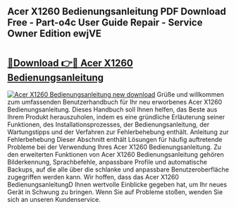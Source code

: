 ## Acer X1260 Bedienungsanleitung PDF Download Free - Part-o4c User Guide Repair - Service Owner Edition ewjVE

# <h2><a href="http://df54pg.blite.top/?on=Acer+X1260+Bedienungsanleitung">🔗Download 👉🔴 Acer X1260 Bedienungsanleitung</a></h2>

[![Acer X1260 Bedienungsanleitung new download](https://i.imgur.com/lujVjoI.png)](http://df54pg.blite.top/?on=Acer+X1260+Bedienungsanleitung)
Grüße und willkommen zum umfassenden Benutzerhandbuch für Ihr neu erworbenes Acer X1260 Bedienungsanleitung. Dieses Handbuch soll Ihnen helfen, das Beste aus Ihrem Produkt herauszuholen, indem es eine gründliche Erläuterung seiner Funktionen, des Installationsprozesses, der Bedienungsanleitung, der Wartungstipps und der Verfahren zur Fehlerbehebung enthält. Anleitung zur Fehlerbehebung Dieser Abschnitt enthält Lösungen für häufig auftretende Probleme bei der Verwendung Ihres Acer X1260 Bedienungsanleitung. Zu den erweiterten Funktionen von Acer X1260 Bedienungsanleitung gehören Bilderkennung, Sprachbefehle, anpassbare Profile und automatische Backups, auf die alle über die schlanke und anpassbare Benutzeroberfläche zugegriffen werden kann. Wir hoffen, dass das Acer X1260 BedienungsanleitungD Ihnen wertvolle Einblicke gegeben hat, um Ihr neues Gerät in Schwung zu bringen. Wenn Sie auf Probleme stoßen, wenden Sie sich an unseren Kundenservice.
